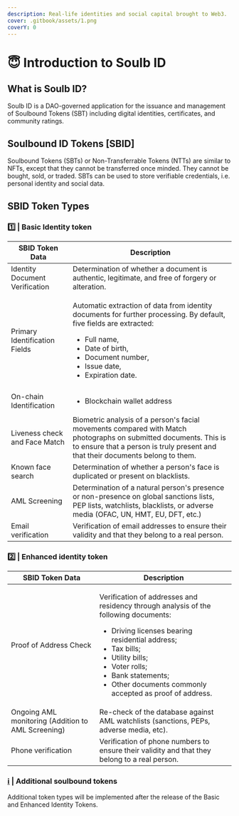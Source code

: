 ```yaml
---
description: Real-life identities and social capital brought to Web3.
cover: .gitbook/assets/1.png
coverY: 0
---
```


# 😇 Introduction to Soulb ID

## What is Soulb ID?

Soulb ID is a DAO-governed application for the issuance and management of Soulbound Tokens (SBT) including digital identities, certificates, and community ratings.&#x20;

## Soulbound ID Tokens \[SBID]

Soulbound Tokens (SBTs) or Non-Transferrable Tokens (NTTs) are similar to NFTs, except that they cannot be transferred once minded. They cannot be bought, sold, or traded. SBTs can be used to store verifiable credentials, i.e. personal identity and social data. &#x20;

## SBID Token Types <a href="#sbid-token-types" id="sbid-token-types"></a>

### 1️⃣ | Basic Identity token <a href="#1-or-basic-identity-token" id="1-or-basic-identity-token"></a>

| SBID Token Data                | Description                                                                                                                                                                                                                                         |
| ------------------------------ | --------------------------------------------------------------------------------------------------------------------------------------------------------------------------------------------------------------------------------------------------- |
| Identity Document Verification | Determination of whether a document is authentic, legitimate, and free of forgery or alteration.                                                                                                                                                    |
| Primary Identification Fields  | <p>Automatic extraction of data from identity documents for further processing. By default, five fields are extracted:</p><ul><li>Full name,</li><li>Date of birth,</li><li>Document number,</li><li>Issue date,</li><li>Expiration date.</li></ul> |
| On-chain Identification        | <ul><li>Blockchain wallet address</li></ul>                                                                                                                                                                                                         |
| Liveness check and Face Match  | Biometric analysis of a person's facial movements compared with Match photographs on submitted documents. This is to ensure that a person is truly present and that their documents belong to them.                                                 |
| Known face search              | Determination of whether a person's face is duplicated or present on blacklists.                                                                                                                                                                    |
| AML Screening                  | Determination of a natural person's presence or non-presence on global sanctions lists, PEP lists, watchlists, blacklists, or adverse media (OFAC, UN, HMT, EU, DFT, etc.)                                                                          |
| Email verification             | Verification of email addresses to ensure their validity and that they belong to a real person.                                                                                                                                                     |

### 2️⃣ | Enhanced identity token <a href="#2-or-enhanced-identity-token" id="2-or-enhanced-identity-token"></a>

| SBID Token Data                                    | Description                                                                                                                                                                                                                                                                                                       |
| -------------------------------------------------- | ----------------------------------------------------------------------------------------------------------------------------------------------------------------------------------------------------------------------------------------------------------------------------------------------------------------- |
| Proof of Address Check                             | <p>Verification of addresses and residency through analysis of the following documents:</p><ul><li>Driving licenses bearing residential address;</li><li>Tax bills;</li><li>Utility bills;</li><li>Voter rolls;</li><li>Bank statements;</li><li>Other documents commonly accepted as proof of address.</li></ul> |
| Ongoing AML monitoring (Addition to AML Screening) | Re-check of the database against AML watchlists (sanctions, PEPs, adverse media, etc).                                                                                                                                                                                                                            |
| Phone verification                                 | Verification of phone numbers to ensure their validity and that they belong to a real person.                                                                                                                                                                                                                     |

### [ℹ️](https://emojipedia.org/information/) | Additional soulbound tokens

Additional token types will be implemented after the release of the Basic and Enhanced Identity Tokens.&#x20;
